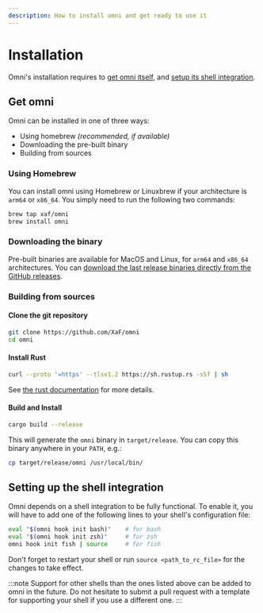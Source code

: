 ```yaml
---
description: How to install omni and get ready to use it
---
```


# Installation

Omni's installation requires to [get omni itself](#get-omni), and [setup its shell integration](#setting-up-the-shell-integration).

## Get omni

Omni can be installed in one of three ways:
- Using homebrew *(recommended, if available)*
- Downloading the pre-built binary
- Building from sources

### Using Homebrew

You can install omni using Homebrew or Linuxbrew if your architecture is `arm64` or `x86_64`. You simply need to run the following two commands:

```bash
brew tap xaf/omni
brew install omni
```

### Downloading the binary

Pre-built binaries are available for MacOS and Linux, for `arm64` and `x86_64` architectures. You can [download the last release binaries directly from the GitHub releases](https://github.com/XaF/omni/releases/).

### Building from sources

#### Clone the git repository

```bash
git clone https://github.com/XaF/omni
cd omni
```

#### Install Rust

```bash
curl --proto '=https' --tlsv1.2 https://sh.rustup.rs -sSf | sh
```

See [the rust documentation](https://doc.rust-lang.org/book/ch01-01-installation.html) for more details.

#### Build and Install

```bash
cargo build --release
```

This will generate the `omni` binary in `target/release`. You can copy this binary anywhere in your `PATH`, e.g.:

```bash
cp target/release/omni /usr/local/bin/
```

## Setting up the shell integration

Omni depends on a shell integration to be fully functional. To enable it, you will have to add one of the following lines to your shell's configuration file:

```bash
eval "$(omni hook init bash)"    # for bash
eval "$(omni hook init zsh)"     # for zsh
omni hook init fish | source     # for fish
```

Don't forget to restart your shell or run `source <path_to_rc_file>` for the changes to take effect.

:::note
Support for other shells than the ones listed above can be added to omni in the future. Do not hesitate to submit a pull request with a template for supporting your shell if you use a different one.
:::
